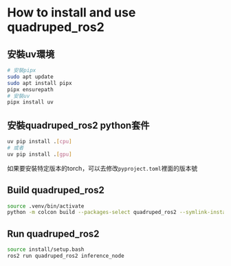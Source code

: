 # How to install and use quadruped_ros2
## 安裝uv環境
```bash
# 安裝pipx
sudo apt update
sudo apt install pipx
pipx ensurepath
# 安裝uv
pipx install uv
```

## 安裝quadruped_ros2 python套件
```bash
uv pip install .[cpu]
# 或者
uv pip install .[gpu]
```
如果要安裝特定版本的torch，可以去修改`pyproject.toml`裡面的版本號


## Build quadruped_ros2
```bash
source .venv/bin/activate
python -m colcon build --packages-select quadruped_ros2 --symlink-install
```

## Run quadruped_ros2
```bash
source install/setup.bash
ros2 run quadruped_ros2 inference_node
```